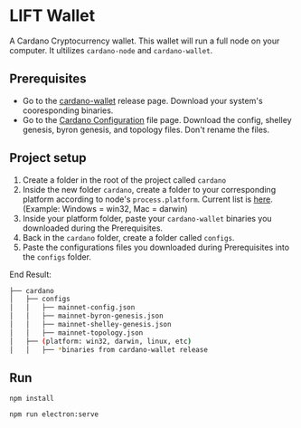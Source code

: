 
# LIFT Wallet
A Cardano Cryptocurrency wallet. This wallet will run a full node on your computer. It ultilizes `cardano-node` and `cardano-wallet`. 

## Prerequisites
 - Go to the [cardano-wallet](https://github.com/input-output-hk/cardano-wallet/releases) release page. Download your system's cooresponding binaries. 
 - Go to the [Cardano Configuration](https://hydra.iohk.io/job/Cardano/cardano-node/cardano-deployment/latest-finished/download/1/index.html) file page. Download the config, shelley genesis, byron genesis, and topology files. Don't rename the files.

## Project setup

1. Create a folder in the root of the project called `cardano`
2. Inside the new folder `cardano`, create a folder to your corresponding platform according to node's `process.platform`. Current list is [here](https://nodejs.org/api/process.html#process_process_platform). (Example: Windows = win32, Mac = darwin)
3. Inside your platform folder, paste your `cardano-wallet` binaries you downloaded during the Prerequisites.
4. Back in the `cardano` folder, create a folder called `configs`.
5. Paste the configurations files you downloaded during Prerequisites into the `configs` folder.

End Result:

```bash
├── cardano
│   ├── configs
│   │   ├── mainnet-config.json
│   │   ├── mainnet-byron-genesis.json
│   │   ├── mainnet-shelley-genesis.json
│   │   ├── mainnet-topology.json
│   ├── (platform: win32, darwin, linux, etc)
│   │   ├── *binaries from cardano-wallet release
```
## Run

```
npm install

npm run electron:serve
```
